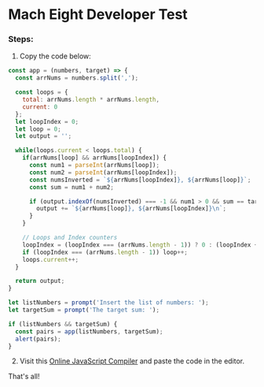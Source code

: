# Mach Eight Developer Test

### Steps:

1. Copy the code below:

```javascript
const app = (numbers, target) => {
  const arrNums = numbers.split(',');

  const loops = {
    total: arrNums.length * arrNums.length,
    current: 0
  };
  let loopIndex = 0;
  let loop = 0;
  let output = '';

  while(loops.current < loops.total) {
    if(arrNums[loop] && arrNums[loopIndex]) {
      const num1 = parseInt(arrNums[loop]);
      const num2 = parseInt(arrNums[loopIndex]);
      const numsInverted = `${arrNums[loopIndex]}, ${arrNums[loop]}`;
      const sum = num1 + num2;

      if (output.indexOf(numsInverted) === -1 && num1 > 0 && sum == target) {
        output += `${arrNums[loop]}, ${arrNums[loopIndex]}\n`;
      }
    }

    // Loops and Index counters
    loopIndex = (loopIndex === (arrNums.length - 1)) ? 0 : (loopIndex + 1);
    if (loopIndex === (arrNums.length - 1)) loop++;
    loops.current++;
  }

  return output;
}

let listNumbers = prompt('Insert the list of numbers: ');
let targetSum = prompt('The target sum: ');

if (listNumbers && targetSum) {
  const pairs = app(listNumbers, targetSum);
  alert(pairs);
}
```


2. Visit this [Online JavaScript Compiler](https://www.programiz.com/javascript/online-compiler/) and paste the code in the editor.

That's all!
